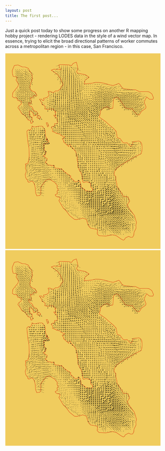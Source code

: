 ```yaml
---
layout: post
title: The first post...
---
```


Just a quick post today to show some progress on another R mapping hobby project - rendering LODES data in the style of a wind vector map. In essence, trying to elicit the broad directional patterns of worker commutes across a metropolitan region - in this case, San Francisco.  

![Alt text](../images/sf_svg.svg)
<img src="../images/sf_svg.svg">
